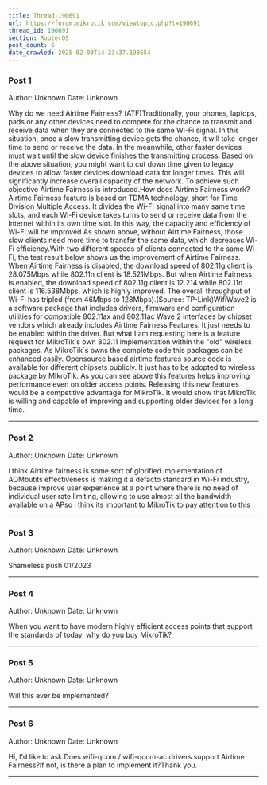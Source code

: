 ```yaml
---
title: Thread-190691
url: https://forum.mikrotik.com/viewtopic.php?t=190691
thread_id: 190691
section: RouterOS
post_count: 6
date_crawled: 2025-02-03T14:23:37.198654
---
```


### Post 1
Author: Unknown
Date: Unknown

Why do we need Airtime Fairness? (ATF)Traditionally, your phones, laptops, pads or any other devices need to compete for the chance to transmit and receive data when they are connected to the same Wi-Fi signal. In this situation, once a slow transmitting device gets the chance, it will take longer time to send or receive the data. In the meanwhile, other faster devices must wait until the slow device finishes the transmitting process. Based on the above situation, you might want to cut down time given to legacy devices to allow faster devices download data for longer times. This will significantly increase overall capacity of the network. To achieve such objective Airtime Fairness is introduced.How does Airtime Fairness work?Airtime Fairness feature is based on TDMA technology, short for Time Division Multiple Access. It divides the Wi-Fi signal into many same time slots, and each Wi-Fi device takes turns to send or receive data from the Internet within its own time slot. In this way, the capacity and efficiency of Wi-Fi will be improved.As shown above, without Airtime Fairness, those slow clients need more time to transfer the same data, which decreases Wi-Fi efficiency.With two different speeds of clients connected to the same Wi-Fi, the test result below shows us the improvement of Airtime Fairness. When Airtime Fairness is disabled, the download speed of 802.11g client is 28.075Mbps while 802.11n client is 18.521Mbps. But when Airtime Fairness is enabled, the download speed of 802.11g client is 12.214 while 802.11n client is 116.538Mbps, which is highly improved. The overall throughput of Wi-Fi has tripled (from 46Mbps to 128Mbps).(Source: TP-Link)WifiWave2 is a software package that includes drivers, firmware and configuration utilities for compatible 802.11ax and 802.11ac Wave 2 interfaces by chipset vendors which already includes Airtime Fairness Features. It just needs to be enabled within the driver. But what I am requesting here is a feature request for MikroTik´s own 802.11 implementation within the "old" wireless packages. As MikroTik´s owns the complete code this packages can be enhanced easily. Opensource based airtime features source code is available for different chipsets publicly. It just has to be adopted to wireless package by MIkroTik. As you can see above this features helps improving performance even on older access points. Releasing this new features would be a competitive advantage for MikroTik. It would show that MikroTik is willing and capable of improving and supporting older devices for a long time.

---
### Post 2
Author: Unknown
Date: Unknown

i think Airtime fairness is some sort of glorified implementation of AQMbutits effectiveness is making it a defacto standard in Wi-Fi industry, because improve user experience at a point where there is no need of individual user rate limiting, allowing to use almost all the bandwidth available on a APso i think its important to MikroTik to pay attention to this

---
### Post 3
Author: Unknown
Date: Unknown

Shameless push 01/2023

---
### Post 4
Author: Unknown
Date: Unknown

When you want to have modern highly efficient access points that support the standards of today, why do you buy MikroTik?

---
### Post 5
Author: Unknown
Date: Unknown

Will this ever be implemented?

---
### Post 6
Author: Unknown
Date: Unknown

Hi, I'd like to ask.Does wifi-qcom / wifi-qcom-ac drivers support Airtime Fairness?If not, is there a plan to implement it?Thank you.

---
